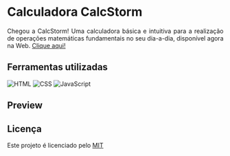 # Calculadora CalcStorm

<p align="justify">
  Chegou a CalcStorm! Uma calculadora básica e intuitiva para a realização de operações matemáticas fundamentais no seu dia-a-dia, disponível agora na Web. <a href="https://matheusmstorm.github.io/CalcStorm/">Clique aqui!</a>
</p>

## Ferramentas utilizadas

![HTML](https://img.shields.io/badge/-HTML-blue?style=for-the-badge&logo=html5&logoColor=yellow)
![CSS](https://img.shields.io/badge/-CSS-blue?style=for-the-badge&logo=css3&logoColor=yellow)
![JavaScript](https://img.shields.io/badge/-JavaScript-blue?style=for-the-badge&logo=javascript&logoColor=yellow)

## Preview

## Licença
<p align="justify">
  Este projeto é licenciado pelo <a href="LICENSE">MIT</a>
</p>
